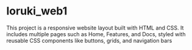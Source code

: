 # loruki_web1
This project is a responsive website layout built with HTML and CSS. It includes multiple pages such as Home, Features, and Docs, styled with reusable CSS components like buttons, grids, and navigation bars
